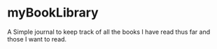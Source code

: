 # myBookLibrary
A Simple journal to keep track of all the books I have read thus far and those I want to read.

